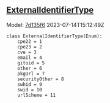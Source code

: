 ## [ExternalIdentifierType](https://github.com/spdx/spdx-3-model/blob/main/model/Core/Vocabularies/ExternalIdentifierType.md)
Model: [7d135f6](https://github.com/spdx/spdx-3-model/commit/7d135f6b3c1c412e06ae2ca73da3cbbbcdbc5cda) 2023-07-14T15:12:49Z
```
class ExternalIdentifierType(Enum):
    cpe22 = 1
    cpe23 = 2
    cve = 3
    email = 4
    gitoid = 5
    other = 6
    pkgUrl = 7
    securityOther = 8
    swhid = 9
    swid = 10
    urlScheme = 11
```

